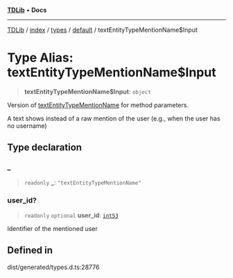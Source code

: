 [**TDLib**](../../../../../../README.md) • **Docs**

***

[TDLib](../../../../../../modules.md) / [index](../../../../../README.md) / [types](../../../README.md) / [default](../README.md) / textEntityTypeMentionName$Input

# Type Alias: textEntityTypeMentionName$Input

> **textEntityTypeMentionName$Input**: `object`

Version of [textEntityTypeMentionName](textEntityTypeMentionName.md) for method parameters.

A text shows instead of a raw mention of the user (e.g., when the user has no username)

## Type declaration

### \_

> `readonly` **\_**: `"textEntityTypeMentionName"`

### user\_id?

> `readonly` `optional` **user\_id**: [`int53`](int53-1.md)

Identifier of the mentioned user

## Defined in

dist/generated/types.d.ts:28776
